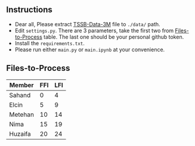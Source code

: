 ## Instructions
- Dear all, Please extract [TSSB-Data-3M](https://drive.google.com/file/d/1NRGnKuzia01JCK4G1bDFKWolZOeNtSuU/view?usp=sharing) file to ```./data/``` path.
- Edit ```settings.py```. There are 3 parameters, take the first two from [Files-to-Process](##Files-to-Process) table. The last one should be your personal github token.
- Install the ```requirements.txt```.
- Please run either ```main.py``` or ```main.ipynb``` at your convenience.

## Files-to-Process
| Member | FFI | LFI |
|---|---|---|
| Sahand  | 0 | 4 |
| Elcin  | 5 | 9 |
| Metehan | 10 | 14 |
| Nima | 15 | 19 |
| Huzaifa  | 20 | 24 |
